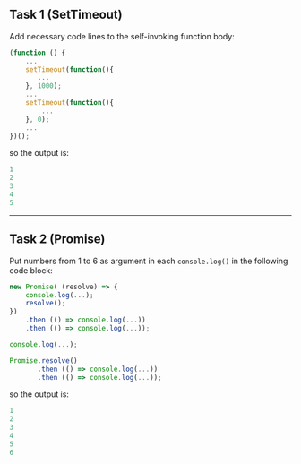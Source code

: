 ## Task 1 (SetTimeout)
Add necessary code lines to the self-invoking function body:
```javascript
(function () {
    ...
    setTimeout(function(){
       ...
    }, 1000);
    ...
    setTimeout(function(){
        ...
    }, 0);
    ...
})();
```
so the output is:
```javascript
1
2
3
4
5
```
***

## Task 2 (Promise)
Put numbers from 1 to 6 as argument in each `console.log()` in the following code block:
```javascript
new Promise( (resolve) => {
    console.log(...);
    resolve();
})
    .then (() => console.log(...))
    .then (() => console.log(...));

console.log(...);

Promise.resolve()
       .then (() => console.log(...))
       .then (() => console.log(...));
```
so the output is:
```javascript
1
2
3
4
5
6
```